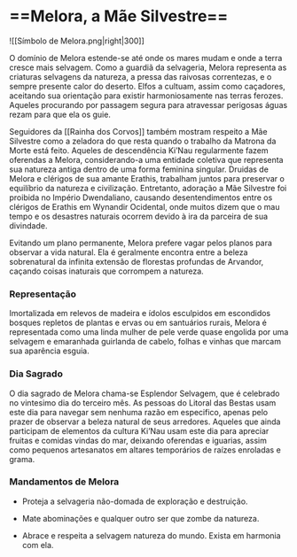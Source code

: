 # ==**Melora,** a Mãe Silvestre==
![[Símbolo de Melora.png|right|300]]

O domínio de Melora estende-se até onde os mares mudam e onde a terra cresce mais selvagem. Como a guardiã da selvageria, Melora representa as criaturas selvagens da natureza, a pressa das raivosas correntezas, e o sempre presente calor do deserto. Elfos a cultuam, assim como caçadores, aceitando sua orientação para existir harmoniosamente nas terras ferozes. Aqueles procurando por passagem segura para atravessar perigosas águas rezam para que ela os guie.

Seguidores da [[Rainha dos Corvos]] também mostram respeito a Mãe Silvestre como a zeladora do que resta quando o trabalho da Matrona da Morte está feito. Aqueles de descendência Ki’Nau regularmente fazem oferendas a Melora, considerando-a uma entidade coletiva que representa sua natureza antiga dentro de uma forma feminina singular. Druidas de Melora e clérigos de sua amante Erathis, trabalham juntos para preservar o equilíbrio da natureza e civilização. Entretanto, adoração a Mãe Silvestre foi proibida no Império Dwendaliano, causando desentendimentos entre os clérigos de Erathis em Wynandir Ocidental, onde muitos dizem que o mau tempo e os desastres naturais ocorrem devido à ira da parceira de sua divindade.

Evitando um plano permanente, Melora prefere vagar pelos planos para observar a vida natural. Ela é geralmente encontra entre a beleza sobrenatural da infinita extensão de florestas profundas de Arvandor, caçando coisas inaturais que corrompem a natureza.
### **Representação**
Imortalizada em relevos de madeira e ídolos esculpidos em escondidos bosques repletos de plantas e ervas ou em santuários rurais, Melora é representada como uma linda mulher de pele verde quase engolida por uma selvagem e emaranhada guirlanda de cabelo, folhas e vinhas que marcam sua aparência esguia.
### **Dia Sagrado**
O dia sagrado de Melora chama-se Esplendor Selvagem, que é celebrado no vintesimo dia do terceiro mês. As pessoas do Litoral das Bestas usam este dia para navegar sem nenhuma razão em especifico, apenas pelo prazer de observar a beleza natural de seus arredores. Aqueles que ainda participam de elementos da cultura Ki’Nau usam este dia para apreciar fruitas e comidas vindas do mar, deixando oferendas e iguarias, assim como pequenos artesanatos em altares temporários de raízes enroladas e grama.
### **Mandamentos de Melora**
- Proteja a selvageria não-domada de exploração e destruição.

- Mate abominações e qualquer outro ser que zombe da natureza.

- Abrace e respeita a selvagem natureza do mundo. Exista em harmonia com ela.